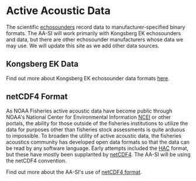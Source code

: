 # Active Acoustic Data
The scientific [echosounders](https://github.com/nmfs-ost/AA-SI_onboarding/tree/main/Instruments) record data to manufacturer-specified binary formats. The AA-SI will work primarily with Kongsberg EK echosounders and data, but there are other echosounder manufacturers whose data we may use. We will update this site as we add other data sources.

## Kongsberg EK Data
Find out more about Kongsberg EK echosounder data formats [here](https://github.com/nmfs-ost/AA-SI_onboarding/tree/main/Data_Formats/ActiveAcoustic_Data/EK_Format).

## netCDF4 Format
As NOAA Fisheries active acoustic data have become public through NOAA's National Center for Environmental Information [NCEI](https://www.ncei.noaa.gov/products/water-column-sonar-data) or other portals, the ability for those outside of the fisheries institutions to utilize the data for purposes other than fisheries stock assessments is quite arduous to impossible. To broaden the utility of active acoustic data, the fisheries acoustics community has developed open data formats so that the data can be read by any software language. Early attempts included the [HAC](https://ices-library.figshare.com/articles/report/Description_of_the_ICES_HAC_Standard_Data_Exchange_Format_Version_1_60/18624254?file=33403313) format, but these have mostly been supplanted by [netCDF4](https://www.unidata.ucar.edu/software/netcdf/conventions.html). The AA-SI will be using the netCDF4 convention.  
  
Find out more about the AA-SI's use of [netCDF4 format](https://github.com/nmfs-ost/AA-SI_onboarding/tree/main/Data_Formats/ActiveAcoustic_Data/netCDF4_Format).


